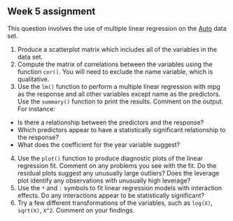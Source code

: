 ## Week 5 assignment

This question involves the use of multiple linear regression on the [Auto](https://downgit.github.io/#/home?url=https://github.com/dpuelz/MachineLearning_MSBA-WP/blob/main/data/Auto.csv) data set.

1. Produce a scatterplot matrix which includes all of the variables in the data set.
2. Compute the matrix of correlations between the variables using the function `cor()`. You will need to exclude the name variable, which is qualitative.
3. Use the `lm()` function to perform a multiple linear regression with mpg as the response and all other variables except name as the predictors. Use the `summary()` function to print the results. Comment on the output. For instance:

 - Is there a relationship between the predictors and the response?
 - Which predictors appear to have a statistically significant relationship to the response?
 - What does the coefficient for the year variable suggest?

 4. Use the `plot()` function to produce diagnostic plots of the linear regression fit. Comment on any problems you see with the fit. Do the residual plots suggest any unusually large outliers? Does the leverage plot identify any observations with unusually high leverage?
 5. Use the `*` and `:` symbols to fit linear regression models with interaction effects. Do any interactions appear to be statistically significant?
 6. Try a few different transformations of the variables, such as `log(X)`, `sqrt(X)`, `X^2`. Comment on your findings.
